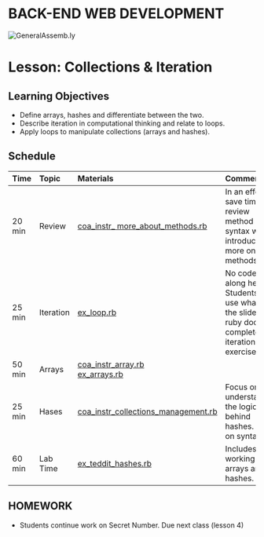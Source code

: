 BACK-END WEB DEVELOPMENT
============================

![GeneralAssemb.ly](https://github.com/generalassembly/ga-ruby-on-rails-for-devs/raw/master/images/ga.png "GeneralAssemb.ly")


Lesson: Collections & Iteration 
========

Learning Objectives
--------
-	Define arrays, hashes and differentiate between the two.
-	Describe iteration in computational thinking and relate to loops.
-	Apply loops to manipulate collections  (arrays and hashes). 



Schedule
--------

| Time        | Topic| Materials| Comments |
| ------------- |:-------------|:-------------------|:-------------------|
| 20 min | Review|[coa_instr_ more_about_methods.rb](code_alongs/coa_instr_more_about_methods.rb)| In an effort to save time, review method syntax while introducing more on methods | 
| 25 min | Iteration | [ex_loop.rb](exercises/ex_loop.rb)|No code along here. Students will use what is on the slides and ruby docs to complete the iteration exercise.|
| 50 min | Arrays|[coa_instr_array.rb](code_alongs/coa_instr_array.rb) <br> [ex_arrays.rb](exercises/ex_arrays.rb)| |
| 25 min | Hases | [coa_instr_collections_management.rb](code_alongs/coa_instr_collections_management.rb)| Focus on understanding the logic behind hashes. Less on syntax|
| 60 min | Lab Time|[ex_teddit_hashes.rb](exercises/ex_teddit_hashes.rb) | Includes working with arrays and hashes. |



HOMEWORK
--------
-	Students continue work on Secret Number. Due next class (lesson 4)


